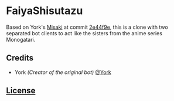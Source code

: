 # FaiyaShisutazu

Based on York's [Misaki](https://github.com/NotAWeebDev/Misaki) at commit [2e44f9e](https://github.com/NotAWeebDev/Misaki/commit/2e44f9efb467028dcbae5a2c9f836d2e99860b85), this is a clone with two separated bot clients to act like the sisters from the anime series Monogatari. 

## Credits

- York *(Creator of the original bot)* [@York](https://github.com/YorkAARGH)

## [License](LICENSE)
